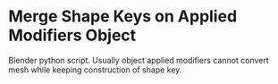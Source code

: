 # Merge Shape Keys on Applied Modifiers Object
Blender python script.
Usually object applied modifiers cannot convert mesh while keeping construction of shape key.